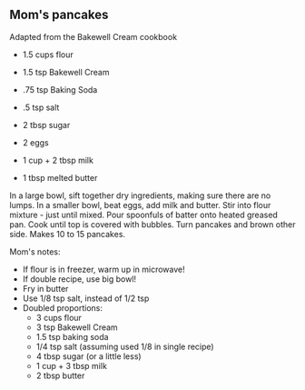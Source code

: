 Mom's pancakes
---------------------

Adapted from the Bakewell Cream cookbook

- 1.5  cups flour
- 1.5  tsp  Bakewell Cream
-  .75 tsp  Baking Soda
-  .5  tsp  salt
- 2    tbsp sugar

- 2 eggs
- 1 cup + 2 tbsp milk
- 1 tbsp melted butter

In a large bowl, sift together dry ingredients, making sure there are no lumps.
In a smaller bowl, beat eggs, add milk and butter. Stir into flour mixture - just until mixed.
Pour spoonfuls of batter onto heated greased pan. Cook until top is covered with bubbles. Turn pancakes and brown other side. Makes 10 to 15 pancakes.

Mom's notes:
- If flour is in freezer, warm up in microwave!
- If double recipe, use big bowl!
- Fry in butter
- Use 1/8 tsp salt, instead of 1/2 tsp
- Doubled proportions:
  - 3 cups flour
  - 3 tsp Bakewell Cream
  - 1.5 tsp baking soda
  - 1/4 tsp salt (assuming used 1/8 in single recipe)
  - 4 tbsp sugar (or a little less)
  - 1 cup + 3 tbsp milk
  - 2 tbsp butter
  